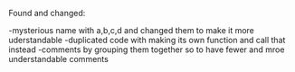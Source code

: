 Found and changed:

-mysterious name with a,b,c,d and changed them to make it more uderstandable
-duplicated code with making its own function and call that instead
-comments by grouping them together so to have fewer and mroe understandable comments
